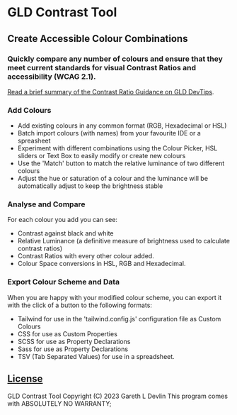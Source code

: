 # GLD Contrast Tool

## Create Accessible Colour Combinations

### Quickly compare any number of colours and ensure that they meet current standards for visual Contrast Ratios and accessibility (WCAG 2.1).

[Read a brief summary of the Contrast Ratio Guidance on GLD DevTips](https://glddevtips.web.app/?title=WCAG%202.1%20Contrast%20Guidance).

### Add Colours

- Add existing colours in any common format (RGB, Hexadecimal or HSL)
- Batch import colours (with names) from your favourite IDE or a spreasheet
- Experiment with different combinations using the Colour Picker, HSL sliders or Text Box to easily modify or create new colours
- Use the 'Match' button to match the relative luminance of two different colours
- Adjust the hue or saturation of a colour and the luminance will be automatically adjust to keep the brightness stable

### Analyse and Compare

For each colour you add you can see:

- Contrast against black and white
- Relative Luminance (a definitive measure of brightness used to calculate contrast ratios)
- Contrast Ratios with every other colour added.
- Colour Space conversions in HSL, RGB and Hexadecimal.

### Export Colour Scheme and Data

When you are happy with your modified colour scheme, you can export it with the click of a button to the following formats:

- Tailwind for use in the 'tailwind.config.js' configuration file as Custom Colours
- CSS for use as Custom Properties
- SCSS for use as Property Declarations
- Sass for use as Property Declarations
- TSV (Tab Separated Values) for use in a spreadsheet.

## [License](https://github.com/GLD5000/parsing-multi/blob/74e8ce1ec6bd1f25aab2c5100f5caea8346737f9/LICENSE.MD)

GLD Contrast Tool Copyright (C) 2023 Gareth L Devlin
This program comes with ABSOLUTELY NO WARRANTY;
